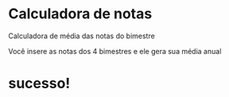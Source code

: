 # Calculadora de notas
 
Calculadora de média das notas do bimestre


<p>Você insere as notas dos 4 bimestres e ele gera sua média anual
 
 <h1>sucesso!</h1>
